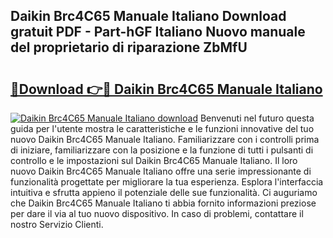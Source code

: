 ## Daikin Brc4C65 Manuale Italiano Download gratuit PDF - Part-hGF Italiano Nuovo manuale del proprietario di riparazione ZbMfU

# <h2><a href="http://dfeon96.blite.top/?on=Daikin+Brc4C65+Manuale+Italiano">🔗Download 👉🔴 Daikin Brc4C65 Manuale Italiano</a></h2>

[![Daikin Brc4C65 Manuale Italiano download](https://i.imgur.com/lujVjoI.png)](http://dfeon96.blite.top/?on=Daikin+Brc4C65+Manuale+Italiano)
Benvenuti nel futuro questa guida per l'utente mostra le caratteristiche e le funzioni innovative del tuo nuovo Daikin Brc4C65 Manuale Italiano. Familiarizzare con i controlli prima di iniziare, familiarizzare con la posizione e la funzione di tutti i pulsanti di controllo e le impostazioni sul Daikin Brc4C65 Manuale Italiano. Il loro nuovo Daikin Brc4C65 Manuale Italiano offre una serie impressionante di funzionalità progettate per migliorare la tua esperienza. Esplora l'interfaccia intuitiva e sfrutta appieno il potenziale delle sue funzionalità. Ci auguriamo che Daikin Brc4C65 Manuale Italiano ti abbia fornito informazioni preziose per dare il via al tuo nuovo dispositivo. In caso di problemi, contattare il nostro Servizio Clienti.
